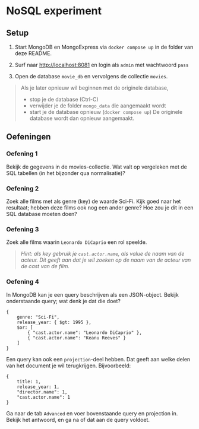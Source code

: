 # NoSQL experiment

## Setup

1. Start MongoDB en MongoExpress via
`docker compose up` in de folder van deze README.

2. Surf naar [http://localhost:8081](http://localhost:8081) en login als `admin` met wachtwoord `pass`

3. Open de database `movie_db` en vervolgens de collectie `movies`.

> Als je later opnieuw wil beginnen met de originele database,
> - stop je de database (Ctrl-C)
> - verwijder je de folder `mongo_data` die aangemaakt wordt
> - start je de database opnieuw (`docker compose up`)
> De originele database wordt dan opnieuw aangemaakt.

## Oefeningen

### Oefening 1

Bekijk de gegevens in de movies-collectie. Wat valt op vergeleken met de SQL tabellen (in het bijzonder qua normalisatie)?

### Oefening 2
Zoek alle films met als genre (key) de waarde Sci-Fi. Kijk goed naar het resultaat; hebben deze films ook nog een ander genre? Hoe zou je dit in een SQL database moeten doen?

### Oefening 3

Zoek alle films waarin `Leonardo DiCaprio` een rol speelde.

> *Hint: als key gebruik je `cast.actor.name`, als value de naam van de acteur. Dit geeft aan dat je wil zoeken op de naam van de acteur van de cast van de film.*

### Oefening 4

In MongoDB kan je een query beschrijven als een JSON-object.
Bekijk onderstaande query; wat denk je dat die doet?

```
{
    genre: "Sci-Fi",
    release_year: { $gt: 1995 },
    $or: [
        { "cast.actor.name": "Leonardo DiCaprio" },
        { "cast.actor.name": "Keanu Reeves" }
    ]
}
```

Een query kan ook een `projection`-deel hebben. Dat geeft aan welke delen van het document je wil terugkrijgen. Bijvoorbeeld:
```
{
    title: 1, 
    release_year: 1,
    "director.name": 1,
    "cast.actor.name": 1
}
```

Ga naar de tab `Advanced` en voer bovenstaande query en projection in. Bekijk het antwoord, en ga na of dat aan de query voldoet.